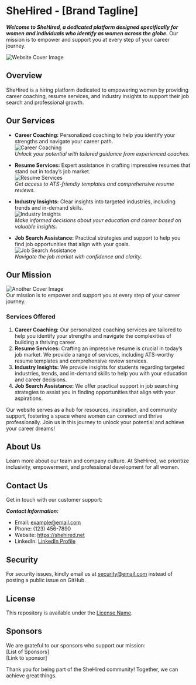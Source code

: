 # SheHired - [Brand Tagline]

***Welcome to SheHired, a dedicated platform designed specifically for women and individuals who identify as women across the globe.*** Our mission is to empower and support you at every step of your career journey.

![Website Cover Image](URL_1)

## Overview

SheHired is a hiring platform dedicated to empowering women by providing career coaching, resume services, and industry insights to support their job search and professional growth.

## Our Services

* **Career Coaching:** Personalized coaching to help you identify your strengths and navigate your career path.  
  ![Career Coaching](URL_2)  
  *Unlock your potential with tailored guidance from experienced coaches.*

* **Resume Services:** Expert assistance in crafting impressive resumes that stand out in today’s job market.  
  ![Resume Services](URL_2)  
  *Get access to ATS-friendly templates and comprehensive resume reviews.*

* **Industry Insights:** Clear insights into targeted industries, including trends and in-demand skills.  
  ![Industry Insights](URL_2)  
  *Make informed decisions about your education and career based on valuable insights.*

* **Job Search Assistance:** Practical strategies and support to help you find job opportunities that align with your goals.  
  ![Job Search Assistance](URL_2)  
  *Navigate the job market with confidence and clarity.*

## Our Mission

![Another Cover Image](URL_1)  
Our mission is to empower and support you at every step of your career journey. 

### Services Offered

1. **Career Coaching:** Our personalized coaching services are tailored to help you identify your strengths and navigate the complexities of building a thriving career.
2. **Resume Services:** Crafting an impressive resume is crucial in today’s job market. We provide a range of services, including ATS-worthy resume templates and comprehensive review services.
3. **Industry Insights:** We provide insights for students regarding targeted industries, trends, and in-demand skills to help you with your education and career decisions.
4. **Job Search Assistance:** We offer practical support in job searching strategies to assist you in finding opportunities that align with your aspirations.

Our website serves as a hub for resources, inspiration, and community support, fostering a space where women can connect and thrive professionally. Join us in this journey to unlock your potential and achieve your career dreams!

## About Us

Learn more about our team and company culture. At SheHired, we prioritize inclusivity, empowerment, and professional development for all women.

## Contact Us

Get in touch with our customer support:

***Contact Information:***

* Email: example@email.com
* Phone: (123) 456-7890
* Website: https://shehired.net
* LinkedIn: [LinkedIn Profile](URL_2)

## Security

For security issues, kindly email us at security@email.com instead of posting a public issue on GitHub.

## License

This repository is available under the [License Name](URL_2).

## Sponsors

We are grateful to our sponsors who support our mission:  
[List of Sponsors]  
[Link to sponsor]

Thank you for being part of the SheHired community! Together, we can achieve great things.
